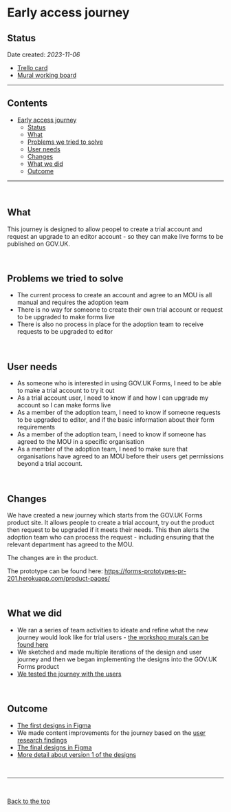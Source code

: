 # Early access journey

## Status

Date created: *2023-11-06*  

- [Trello card](https://trello.com/c/I8HETm57/1041-design-the-early-access-upgrade-mou-journey-ready-for-user-research "Trello card")
- [Mural working board](https://app.mural.co/t/gaap0347/m/gaap0347/1691659258399/af093136c3f86be05860120cb92d6810e98f3643?sender=u61ceb93b0f861033ca7c7448 "Mural working board")

___

## Contents

- [Early access journey](#early-access-journey)
  - [Status](#status)
  - [What](#what)
  - [Problems we tried to solve](#problems-we-tried-to-solve)
  - [User needs](#user-needs)
  - [Changes](#changes)
  - [What we did](#what-we-did)
  - [Outcome](#outcome)

___
<br>

## What
This journey is designed to allow peopel to create a trial account and request an upgrade to an editor account - so they can make live forms to be published on GOV.UK. 

<br>

## Problems we tried to solve
* The current process to create an account and agree to an MOU is all manual and requires the adoption team
* There is no way for someone to create their own trial account or request to be upgraded to make forms live
* There is also no process in place for the adoption team to receive requests to be upgraded to editor

<br>

## User needs 
 * As someone who is interested in using GOV.UK Forms, I need to be able to make a trial account to try it out
 * As a trial account user, I need to know if and how I can upgrade my account so I can make forms live
 * As a member of the adoption team, I need to know if someone requests to be upgraded to editor, and if the basic information about their form requirements
 * As a member of the adoption team, I need to know if someone has agreed to the MOU in a specific organisation 
 * As a member of the adoption team, I need to make sure that organisations have agreed to an MOU before their users get permissions beyond a trial account.

<br>


## Changes
We have created a new journey which starts from the GOV.UK Forms product site. It allows people to create a trial account, try out the product then request to be upgraded if it meets their needs. This then alerts the adoption team who can process the request - including ensuring that the relevant department has agreed to the MOU. 

The changes are in the product. 

The prototype can be found here: https://forms-prototypes-pr-201.herokuapp.com/product-pages/ 

<br>

## What we did 
* We ran a series of team activities to ideate and refine what the new journey would look like for trial users - [the workshop murals can be found here](https://app.mural.co/t/gaap0347/m/gaap0347/1691659258399/af093136c3f86be05860120cb92d6810e98f3643?sender=u61ceb93b0f861033ca7c7448 "Workshops can be found here") 
* We sketched and made multiple iterations of the design and user journey and then we began implementing the designs into the GOV.UK Forms product
* [We tested the journey with the users](https://docs.google.com/presentation/d/1Sd4y8xXPDyxw_yThsA5qNmatAqjb-rpYvctYMflgCJQ/edit)

<br>

## Outcome 
* [The first designs in Figma](https://www.figma.com/file/pCN39S9tIDlgicZ05Nj47J/Early-Access?type=design&node-id=2110-19661&mode=design&t=3CgASyj0vo7AUwtW-4)
* We made content improvements for the journey based on the [user research findings](https://docs.google.com/presentation/d/1Sd4y8xXPDyxw_yThsA5qNmatAqjb-rpYvctYMflgCJQ/edit#slide=id.g1e7dce5d897_0_37)
* [The final designs in Figma](https://www.figma.com/file/pCN39S9tIDlgicZ05Nj47J/Early-Access?type=design&node-id=2110-19662&mode=design&t=3CgASyj0vo7AUwtW-4)
* [More detail about version 1 of the designs](version-1.md) 

<br>

___

<br>

[Back to the top](#early-access-journey)
